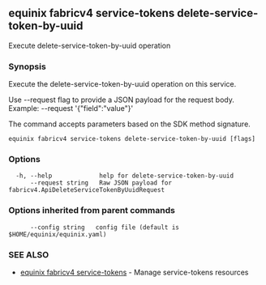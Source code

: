 ## equinix fabricv4 service-tokens delete-service-token-by-uuid

Execute delete-service-token-by-uuid operation

### Synopsis

Execute the delete-service-token-by-uuid operation on this service.

Use --request flag to provide a JSON payload for the request body.
Example: --request '{"field":"value"}'

The command accepts parameters based on the SDK method signature.

```
equinix fabricv4 service-tokens delete-service-token-by-uuid [flags]
```

### Options

```
  -h, --help             help for delete-service-token-by-uuid
      --request string   Raw JSON payload for fabricv4.ApiDeleteServiceTokenByUuidRequest
```

### Options inherited from parent commands

```
      --config string   config file (default is $HOME/equinix/equinix.yaml)
```

### SEE ALSO

* [equinix fabricv4 service-tokens](equinix_fabricv4_service-tokens.md)	 - Manage service-tokens resources

